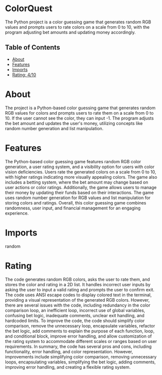 # ColorQuest

The Python project is a color guessing game that generates random RGB values and prompts users to rate colors on a scale from 0 to 10, with the program adjusting bet amounts and updating money accordingly.

## Table of Contents

- [About](#about)
- [Features](#features)
- [Imports](#Imports)
- [Rating: 4/10](#Rating)

# About

The project is a Python-based color guessing game that generates random RGB values for colors and prompts users to rate them on a scale from 0 to 10. If the user cannot see the color, they can input -1. The program adjusts the bet amount and updates the user's money, utilizing concepts like random number generation and list manipulation.

# Features

The Python-based color guessing game features random RGB color generation, a user rating system, and a visibility option for users with color vision deficiencies. Users rate the generated colors on a scale from 0 to 10, with higher ratings indicating more visually appealing colors. The game also includes a betting system, where the bet amount may change based on user actions or color ratings. Additionally, the game allows users to manage their money by updating their funds based on their interactions. The game uses random number generation for RGB values and list manipulation for storing colors and ratings. Overall, this color guessing game combines randomness, user input, and financial management for an engaging experience.

# Imports

random

# Rating

The code generates random RGB colors, asks the user to rate them, and stores the color and rating in a 2D list. It handles incorrect user inputs by asking the user to input a valid rating and prompts the user to confirm exit. The code uses ANSI escape codes to display colored text in the terminal, providing a visual representation of the generated RGB colors. However, there are several issues with the code, including redundancy in the color comparison loop, an inefficient loop, incorrect use of global variables, confusing bet logic, inadequate comments, unclear exit handling, and hardcoded limits.
To improve the code, the code should simplify color comparison, remove the unnecessary loop, encapsulate variables, refactor the bet logic, add comments to explain the purpose of each function, loop, and conditional block, improve error handling, and allow customization of the rating system to accommodate different scales or ranges based on user requirements.
In summary, the code has several pros and cons, including functionality, error handling, and color representation. However, improvements include simplifying color comparison, removing unnecessary loops, encapsulating variables, simplifying the bet logic, adding comments, improving error handling, and creating a flexible rating system.
